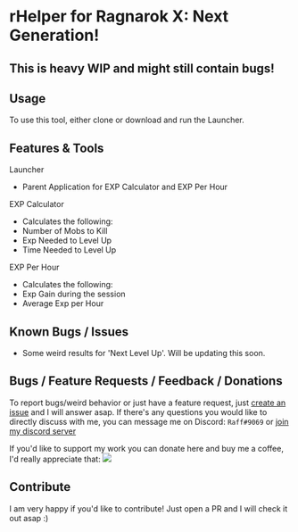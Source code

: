 # rHelper for Ragnarok X: Next Generation!

## This is heavy WIP and might still contain bugs!

## Usage

To use this tool, either clone or download and run the Launcher.

## Features & Tools
Launcher
- Parent Application for EXP Calculator and EXP Per Hour

EXP Calculator
- Calculates the following:
 - Number of Mobs to Kill
 - Exp Needed to Level Up
 - Time Needed to Level Up

EXP Per Hour
- Calculates the following:
 - Exp Gain during the session
 - Average Exp per Hour

## Known Bugs / Issues
- Some weird results for 'Next Level Up'. Will be updating this soon.

## Bugs / Feature Requests / Feedback / Donations

To report bugs/weird behavior or just have a feature request, just [create an issue](https://github.com/RAcbd/ROXTools/issues/new) and I will answer asap.
If there's any questions you would like to directly discuss with me, you can message me on Discord: `Raff#9069` or [join my discord server](https://discord.gg/RpXVV4v)

If you'd like to support my work you can donate here and buy me a coffee, I'd really appreciate that:
[![](https://i.imgur.com/qHzwSC7.png)](https://www.buymeacoffee.com/racbd)

## Contribute

I am very happy if you'd like to contribute! Just open a PR and I will check it out asap :)